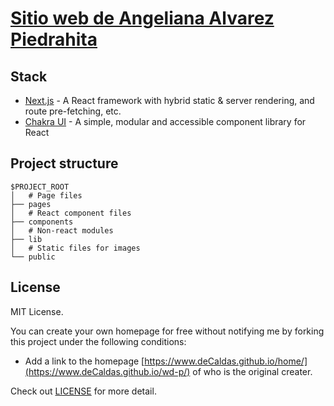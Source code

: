 # [Sitio web de Angeliana Alvarez Piedrahita](https://www.deCaldas.github.io/a-href/)


## Stack

- [Next.js](https://nextjs.org/) - A React framework with hybrid static & server rendering, and route pre-fetching, etc.
- [Chakra UI](https://chakra-ui.com/) - A simple, modular and accessible component library for React

## Project structure

```
$PROJECT_ROOT
│   # Page files
├── pages
│   # React component files
├── components
│   # Non-react modules
├── lib
│   # Static files for images
└── public
```

## License

MIT License.

You can create your own homepage for free without notifying me by forking this project under the following conditions:

- Add a link to the homepage [https://www.deCaldas.github.io/home/](https://www.deCaldas.github.io/wd-p/) of who is the original creater.


Check out [LICENSE](./LICENSE) for more detail.
